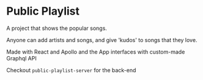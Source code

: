 # Public Playlist

A project that shows the popular songs.

Anyone can add artists and songs, and give 'kudos' to songs that they love. 

Made with React and Apollo and the App interfaces with custom-made Graphql API

Checkout `public-playlist-server` for the back-end